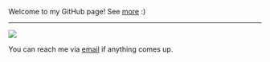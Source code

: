 Welcome to my GitHub page! See [more](https://yx1441.github.io) :)

---

![](https://raw.githubusercontent.com/username/stats/master/generated/overview.svg#gh-dark-mode-only)


You can reach me via [email](mailto:yao.xu@nyu.edu?subject=GitHub) if anything comes up.
